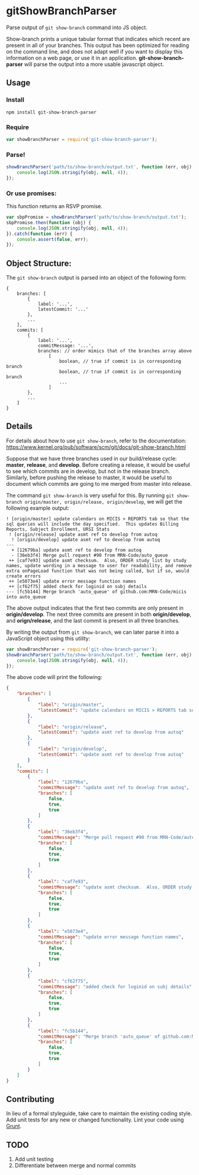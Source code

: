 gitShowBranchParser
===================

Parse output of `git show-branch` command into JS object. 

Show-branch prints a unique tabular format that indicates which recent
are present in all of your branches. This output has been optimized for
reading on the command line, and does not adapt well if you want to
display this information on a web page, or use it in an application. 
**git-show-branch-parser** will parse the output into a more usable
javascript object.

## Usage
### Install
```shell
npm install git-show-branch-parser
```

### Require
```js
var showBranchParser = require('git-show-branch-parser');
```

### Parse!
```js
showBranchParser('path/to/show-branch/output.txt', function (err, obj) {
    console.log(JSON.stringify(obj, null, 4));
});
```
### Or use promises:
This function returns an RSVP promise.
```js
var sbpPromise = showBranchParser('path/to/show-branch/output.txt');
sbpPromise.then(function (obj) {
    console.log(JSON.stringify(obj, null, 4));
}).catch(function (err) {
    console.assert(false, err);
});
```

## Object Structure:
The `git show-branch` output is parsed into an object of the following form:
```
{
    branches: [
        {
            label: '...',
            latestCommit: '...'
        },
        ...
    ],
    commits: [
        {
            label: '...',
            commitMessage: '...',
            branches: // order mimics that of the branches array above
                [
                    boolean, // true if commit is in corresponding branch
                    boolean, // true if commit is in corresponding branch
                    ...
                ]
        },
        ...
    ]
}
```

## Details
For details about how to use `git show-branch`, refer to the documentation: 
https://www.kernel.org/pub/software/scm/git/docs/git-show-branch.html

Suppose that we have three branches used in our build/release cycle:
**master**, **release**, and **develop**. Before creating a release, it would
be useful to see which commits are in develop, but not in the release branch. 
Similarly, before pushing the release to master, it would be useful to document
which commits are going to me merged from master into release. 

The command `git show-branch` is very useful for this. By running `git show-branch origin/master,
origin/release, origin/develop`, we will get the following example output:
```
! [origin/master] update calendars on MICIS > REPORTS tab so that the sql queries will include the day specified.  This updates Billing Reports, Subject Enrollment, URSI Stats
 ! [origin/release] update asmt ref to develop from autoq
  ! [origin/develop] update asmt ref to develop from autoq
---
  + [12679ba] update asmt ref to develop from autoq
  - [36eb3f4] Merge pull request #90 from MRN-Code/auto_queue
 ++ [caf7e93] update asmt checksum.  Also, ORDER study list by study names, update wording in a message to user for readability, and remove extra onPageLoad function that was not being called, but if so, would create errors
 ++ [e5073e4] update error message function names
 ++ [cf62f75] added check for loginid on subj details
--- [fc5b144] Merge branch 'auto_queue' of github.com:MRN-Code/micis into auto_queue
```

The above output indicates that the first two commits are only present in **origin/develop**.
The next three commits are present in both **origin/develop**, and **orign/release**, and the
last commit is present in all three branches. 

By writing the output from `git show-branch`, we can later parse it into a JavaScript object
using this utility:
```js
var showBranchParser = require('git-show-branch-parser');
showBranchParser('path/to/show-branch/output.txt', function (err, obj) {
    console.log(JSON.stringify(obj, null, 4));
});
```

The above code will print the following:

```json
{
    "branches": [
        {
            "label": "origin/master",
            "latestCommit": "update calendars on MICIS > REPORTS tab so that the sql queries will include the day specified.  This updates Billing Reports, Subject Enrollment, URSI Stats"
        },
        {
            "label": "origin/release",
            "latestCommit": "update asmt ref to develop from autoq"
        },
        {
            "label": "origin/develop",
            "latestCommit": "update asmt ref to develop from autoq"
        }
    ],
    "commits": [
        {
            "label": "12679ba",
            "commitMessage": "update asmt ref to develop from autoq",
            "branches": [
                false,
                true,
                true
            ]
        },
        {
            "label": "36eb3f4",
            "commitMessage": "Merge pull request #90 from MRN-Code/auto_queue",
            "branches": [
                false,
                true,
                true
            ]
        },
        {
            "label": "caf7e93",
            "commitMessage": "update asmt checksum.  Also, ORDER study list by study names, update wording in a message to user for readability, and remove extra onPageLoad function that was not being called, but if so, would create errors",
            "branches": [
                false,
                true,
                true
            ]
        },
        {
            "label": "e5073e4",
            "commitMessage": "update error message function names",
            "branches": [
                false,
                true,
                true
            ]
        },
        {
            "label": "cf62f75",
            "commitMessage": "added check for loginid on subj details",
            "branches": [
                false,
                true,
                true
            ]
        },
        {
            "label": "fc5b144",
            "commitMessage": "Merge branch 'auto_queue' of github.com:MRN-Code/micis into auto_queue",
            "branches": [
                false,
                true,
                true
            ]
        }
    ]
}
```

## Contributing
In lieu of a formal styleguide, take care to maintain the existing coding style. Add unit tests for any new or changed functionality. Lint your code using [Grunt](http://gruntjs.com/).

## TODO
1. Add unit testing
2. Differentiate between merge and normal commits

